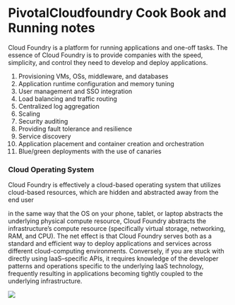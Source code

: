 # PivotalCloudfoundry Cook Book and Running notes

Cloud Foundry is a platform for running applications and one-off tasks. The essence of Cloud Foundry is to provide companies with the speed, simplicity, and control they need to develop and deploy applications.

1. Provisioning VMs, OSs, middleware, and databases
2. Application runtime configuration and memory tuning
3. User management and SSO integration
4. Load balancing and traffic routing
5. Centralized log aggregation
6. Scaling
7. Security auditing
8. Providing fault tolerance and resilience
9. Service discovery
10. Application placement and container creation and orchestration
11. Blue/green deployments with the use of canaries


### Cloud Operating System
Cloud Foundry is effectively a cloud-based operating system that utilizes cloud-based resources, which are hidden and abstracted away from the end user

in the same way that the OS on your phone, tablet, or laptop abstracts the underlying physical compute resource, Cloud Foundry abstracts the infrastructure’s compute resource (specifically virtual storage, networking, RAM, and CPU). The net effect is that Cloud Foundry serves both as a standard and efficient way to deploy applications and services across different cloud-computing environments. Conversely, if you are stuck with directly using IaaS–specific APIs, it requires knowledge of the developer patterns and operations specific to the underlying IaaS technology, frequently resulting in applications becoming tightly coupled to the underlying infrastructure.

![](image.png)
